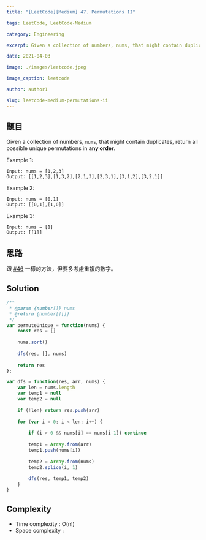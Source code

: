 ```yaml
---
title: "[LeetCode][Medium] 47. Permutations II"

tags: LeetCode, LeetCode-Medium

category: Engineering

excerpt: Given a collection of numbers, nums, that might contain duplicates, return all possible unique permutations in any order.

date: 2021-04-03

image: ./images/leetcode.jpeg

image_caption: leetcode

author: author1

slug: leetcode-medium-permutations-ii
---
```


## 題目

Given a collection of numbers, `nums`, that might contain duplicates, return all possible unique permutations in **any order**.

Example 1:

```
Input: nums = [1,2,3]
Output: [[1,2,3],[1,3,2],[2,1,3],[2,3,1],[3,1,2],[3,2,1]]
```

Example 2:

```
Input: nums = [0,1]
Output: [[0,1],[1,0]]
```

Example 3:

```
Input: nums = [1]
Output: [[1]]
```

## 思路

跟 [#46](/blog/leet-code-medium-46-permutations/) 一樣的方法，但要多考慮重複的數字。


## Solution
```javascript
/**
 * @param {number[]} nums
 * @return {number[][]}
 */
var permuteUnique = function(nums) {
    const res = []
    
    nums.sort()
    
    dfs(res, [], nums)
    
    return res
};

var dfs = function(res, arr, nums) {
    var len = nums.length
    var temp1 = null
    var temp2 = null
    
    if (!len) return res.push(arr)
    
    for (var i = 0; i < len; i++) {
        
        if (i > 0 && nums[i] == nums[i-1]) continue
        
        temp1 = Array.from(arr)
        temp1.push(nums[i])
        
        temp2 = Array.from(nums)
        temp2.splice(i, 1)
        
        dfs(res, temp1, temp2)
    }
}
```

## Complexity

- Time complexity : O(n!)
- Space complexity :